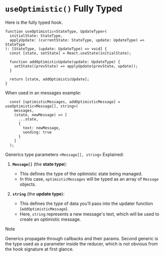 # `useOptimistic()` Fully Typed

Here is the fully typed hook.

```tsx
function useOptimistic<StateType, UpdateType>(
  initialState: StateType,
  applyUpdate: (currentState: StateType, update: UpdateType) => StateType
): [StateType, (update: UpdateType) => void] {
  const [state, setState] = React.useState(initialState);

  function addOptimisticUpdate(update: UpdateType) {
    setState((prevState) => applyUpdate(prevState, update));
  }

  return [state, addOptimisticUpdate];
}
```

When used in an messages example:

```tsx
  const [optimisticMessages, addOptimisticMessage] = useOptimistic<Message[], string>(
    messages,
    (state, newMessage) => [
      ...state,
      {
        text: newMessage,
        sending: true
      }
    ]
  );
```

Generics type parameters `<Message[], string>` Explained:

1. **`Message[]`** (the **state type**):
   - This defines the type of the optimistic state being managed.
   - In this case, `optimisticMessages` will be typed as an array of `Message` objects.

2. **`string`** (the **update type**):
   - This defines the type of data you’ll pass into the updater function (`addOptimisticMessage`).
   - Here, `string` represents a new message's text, which will be used to create an optimistic message.

>[!NOTE]
> Generics propagate through callbacks and their params.
> Second generic is the type used as a parameter inside the reducer, which is not obvious from the hook signature at first glance.
